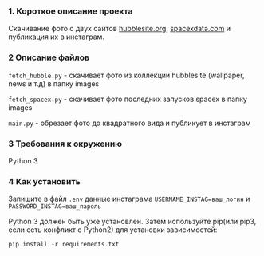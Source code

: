 ### 1. Короткое описание проекта
Скачивание фото с двух сайтов [hubblesite.org](http://hubblesite.org), [spacexdata.com](http://spacexdata.com) и публикация их в инстаграм.

### 2 Описание файлов
``fetch_hubble.py`` - скачивает  фото из коллекции hubblesite (wallpaper, news и т.д) в папку images

``fetch_spacex.py`` - скачивает  фото последних запусков spacex в папку images

``main.py`` - обрезает фото до квадратного вида и публикует в инстаграм

### 3 Требования к окружению
Python 3

### 4 Как установить
Запишите в файл ``.env`` данные инстаграма ``USERNAME_INSTAG=ваш_логин`` и ``PASSWORD_INSTAG=ваш_пароль``

Python 3 должен быть уже установлен. Затем используйте pip(или pip3, если есть конфликт с Python2) для установки зависимостей: 

```pip install -r requirements.txt```
